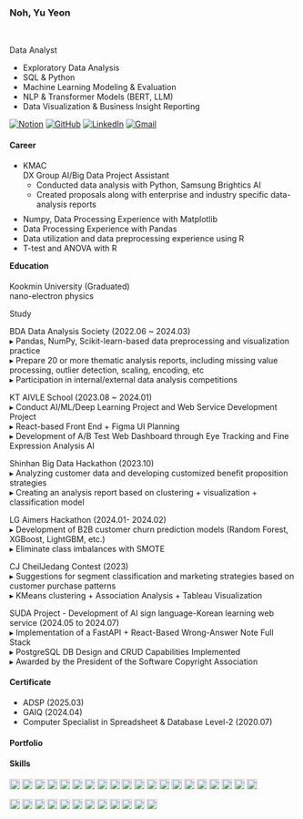 ### Noh, Yu Yeon
<br>

Data Analyst

- Exploratory Data Analysis
- SQL & Python
- Machine Learning Modeling & Evaluation  
- NLP & Transformer Models (BERT, LLM)  
- Data Visualization & Business Insight Reporting  

[![Notion](https://img.shields.io/badge/Notion-000000?style=flat-square&logo=notion&logoColor=white)](https://www.notion.so/Portfolio-1d64e0d74e0780a697b0ca7e82152f4e) [![GitHub](https://img.shields.io/badge/GitHub-181717?style=flat-square&logo=github&logoColor=white)](https://github.com/Ellie-noh) [![LinkedIn](https://img.shields.io/badge/LinkedIn-0A66C2?style=flat-square&logo=linkedin&logoColor=white)](https://www.linkedin.com/in/yuyeonnoh/) [![Gmail](https://img.shields.io/badge/Gmail-D14836?style=flat-square&logo=gmail&logoColor=white)](mailto:nomir200@kookmin.ac.kr)


#### Career
- KMAC  <br>
  DX Group AI/Big Data Project Assistant
  - Conducted data analysis with Python, Samsung Brightics AI
  - Created proposals along with enterprise and industry specific data-analysis reports 





<ul style="margin-top: -5px; margin-bottom: -5px;">
  <li>Numpy, Data Processing Experience with Matplotlib</li>
  <li>Data Processing Experience with Pandas</li>
  <li>Data utilization and data preprocessing experience using R</li>
  <li>T-test and ANOVA with R</li>
</ul>



#### Education <br>
  Kookmin University (Graduated)<br>
  nano-electron physics


Study
<!--
BDA 데이터 분석 학회 (2022.06 ~ 2024.03)<br>
▸ Pandas, NumPy, Scikit-learn 기반 데이터 전처리 및 시각화 실습<br>
▸ 결측치 처리, 이상치 탐지, 스케일링, 인코딩 등 주제별 분석 보고서 20편 이상 작성<br>
▸ 내부/외부 데이터 분석 대회 참가<br>

KT AIVLE School (2023.08 ~ 2024.01)([🔗 프로젝트 보기](https://github.com/natelynate/aivle_bigproject))<br>
▸ AI/ML/딥러닝 프로젝트 및 웹서비스 개발 프로젝트 수행<br>
▸ React 기반 프론트엔드 + Figma UI 기획<br>
▸ 시선추적·미세표정 분석 AI를 통한 A/B 테스트 웹 대시보드 개발<br>

신한 빅데이터 해커톤 (2023.10)<br>
▸ 고객 데이터 분석 및 맞춤형 혜택 제안 전략 수립<br>
▸ 클러스터링 + 시각화 + 분류모델 기반 분석보고서 작성<br>

LG Aimers 해커톤 (2024.01 ~ 2024.02)<br>
▸ B2B 고객 이탈 예측 모델 개발 (Random Forest, XGBoost, LightGBM 등)<br>
▸ SMOTE를 통한 클래스 불균형 해소<br>

CJ제일제당 공모전 (2023)<br>
▸ 고객 구매 패턴 기반 세그먼트 분류 및 마케팅 전략 제안<br>
▸ KMeans 클러스터링 + 연관분석 + Tableau 시각화<br>

SUDA 프로젝트 – AI 수어-한글 학습 웹 서비스 개발 (2024.05 ~ 2024.07)<br>
▸ FastAPI + React 기반 오답노트 풀스택 구현<br>
▸ PostgreSQL DB 설계 및 CRUD 기능 구현<br>
▸ 소프트웨어저작권협회장상 수상<br>
-->

BDA Data Analysis Society (2022.06 ~ 2024.03)<br>
▸ Pandas, NumPy, Scikit-learn-based data preprocessing and visualization practice<br>
▸ Prepare 20 or more thematic analysis reports, including missing value processing, outlier detection, scaling, encoding, etc<br>
▸ Participation in internal/external data analysis competitions<br>

KT AIVLE School (2023.08 ~ 2024.01)<br>
▸ Conduct AI/ML/Deep Learning Project and Web Service Development Project<br>
▸ React-based Front End + Figma UI Planning<br>
▸ Development of A/B Test Web Dashboard through Eye Tracking and Fine Expression Analysis AI<br>

Shinhan Big Data Hackathon (2023.10)<br>
▸ Analyzing customer data and developing customized benefit proposition strategies<br>
▸ Creating an analysis report based on clustering + visualization + classification model<br>

LG Aimers Hackathon (2024.01- 2024.02)<br>
▸ Development of B2B customer churn prediction models (Random Forest, XGBoost, LightGBM, etc.)<br>
▸ Eliminate class imbalances with SMOTE

CJ CheilJedang Contest (2023)<br>
▸ Suggestions for segment classification and marketing strategies based on customer purchase patterns<br>
▸ KMeans clustering + Association Analysis + Tableau Visualization<br>

SUDA Project - Development of AI sign language-Korean learning web service (2024.05 to 2024.07)<br>
▸ Implementation of a FastAPI + React-Based Wrong-Answer Note Full Stack<br>
▸ PostgreSQL DB Design and CRUD Capabilities Implemented<br>
▸ Awarded by the President of the Software Copyright Association<br>

#### Certificate
- ADSP (2025.03)
- GAIQ (2024.04)
- Computer Specialist in Spreadsheet & Database Level-2 (2020.07)


#### Portfolio


#### Skills 

<img src="https://img.shields.io/badge/R-276DC3?style=flat-square&logo=r&logoColor=white" height="18px"> <img src="https://img.shields.io/badge/Python-3776AB?style=flat-square&logo=python&logoColor=white" height="18px"> <img src="https://img.shields.io/badge/MySQL-4479A1?style=flat-square&logo=mysql&logoColor=white" height="18px"> <img src="https://img.shields.io/badge/Oracle-F80000?style=flat-square&logo=oracle&logoColor=white" height="18px"> <img src="https://img.shields.io/badge/PostgreSQL-4169E1?style=flat-square&logo=postgresql&logoColor=white" height="18px"> <img src="https://img.shields.io/badge/NumPy-013243?style=flat-square&logo=numpy&logoColor=white" height="18px"> <img src="https://img.shields.io/badge/Pandas-150458?style=flat-square&logo=pandas&logoColor=white" height="18px"> <img src="https://img.shields.io/badge/Kaggle-20BEFF?style=flat-square&logo=kaggle&logoColor=white" height="18px"> <img src="https://img.shields.io/badge/JavaScript-F7DF1E?style=flat-square&logo=javascript&logoColor=black" height="18px"> <img src="https://img.shields.io/badge/FastAPI-009688?style=flat-square&logo=fastapi&logoColor=white" height="18px"> <img src="https://img.shields.io/badge/React-20232A?style=flat-square&logo=react&logoColor=61DAFB" height="18px"> <img src="https://img.shields.io/badge/Seaborn-3776AB?style=flat-square&logo=python&logoColor=white" height="18px"> <img src="https://img.shields.io/badge/Matplotlib-11557c?style=flat-square&logo=python&logoColor=white" height="18px"> <img src="https://img.shields.io/badge/Scikit--learn-F7931E?style=flat-square&logo=scikit-learn&logoColor=white" height="18px"> <img src="https://img.shields.io/badge/XGBoost-d94e3d?style=flat-square&logo=xgboost&logoColor=white" height="18px"> <img src="https://img.shields.io/badge/LightGBM-027b8f?style=flat-square&logo=leaflet&logoColor=white" height="18px"> <img src="https://img.shields.io/badge/CatBoost-ffcc00?style=flat-square&logo=cat&logoColor=black" height="18px"> <img src="https://img.shields.io/badge/Jupyter-F37626?style=flat-square&logo=jupyter&logoColor=white" height="18px"> <img src="https://img.shields.io/badge/VS_Code-007ACC?style=flat-square&logo=visual-studio-code&logoColor=white" height="18px"> <img src="https://img.shields.io/badge/Slack-4A154B?style=flat-square&logo=slack&logoColor=white" height="18px"><br>


<img src="https://img.shields.io/badge/Figma-F24E1E?style=flat-square&logo=figma&logoColor=white" height="18px"> <img src="https://img.shields.io/badge/LangChain-000000?style=flat-square&logo=langchain&logoColor=white" height="18px"> <img src="https://img.shields.io/badge/LLaMA3-000000?style=flat-square&logo=llama&logoColor=white" height="18px"> <img src="https://img.shields.io/badge/Flask-000000?style=flat-square&logo=flask&logoColor=white" height="18px"> <img src="https://img.shields.io/badge/OpenCV-5C3EE8?style=flat-square&logo=opencv&logoColor=white" height="18px"> <img src="https://img.shields.io/badge/KoBERT-3B49DF?style=flat-square&logo=ai&logoColor=white" height="18px"> <img src="https://img.shields.io/badge/CNN-FF6F00?style=flat-square&logo=tensorflow&logoColor=white" height="18px"> <img src="https://img.shields.io/badge/RNN-9C27B0?style=flat-square&logo=pytorch&logoColor=white" height="18px"> <img src="https://img.shields.io/badge/YOLO-37474F?style=flat-square&logo=yolo&logoColor=white" height="18px"> <img src="https://img.shields.io/badge/Git-F05032?style=flat-square&logo=git&logoColor=white" height="18px"> <img src="https://img.shields.io/badge/Canva-00C4CC?style=flat-square&logo=canva&logoColor=white" height="18px"> <img src="https://img.shields.io/badge/Photoshop-31A8FF?style=flat-square&logo=adobephotoshop&logoColor=white" height="18px">


